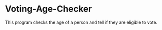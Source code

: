# Voting-Age-Checker
This program checks the age of a person and tell if they are eligible to vote.
